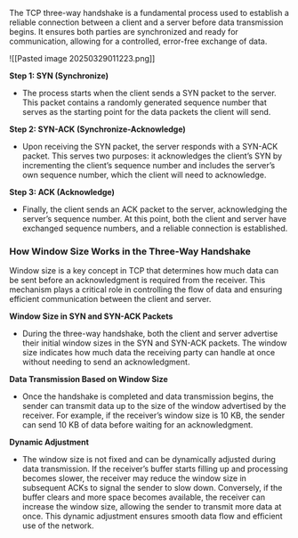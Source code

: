 The TCP three-way handshake is a fundamental process used to establish a reliable connection between a client and a server before data transmission begins. It ensures both parties are synchronized and ready for communication, allowing for a controlled, error-free exchange of data.

![[Pasted image 20250329011223.png]]

**Step 1: SYN (Synchronize)**

- The process starts when the client sends a SYN packet to the server. This packet contains a randomly generated sequence number that serves as the starting point for the data packets the client will send.

**Step 2: SYN-ACK (Synchronize-Acknowledge)**

- Upon receiving the SYN packet, the server responds with a SYN-ACK packet. This serves two purposes: it acknowledges the client’s SYN by incrementing the client’s sequence number and includes the server’s own sequence number, which the client will need to acknowledge.

**Step 3: ACK (Acknowledge)**

- Finally, the client sends an ACK packet to the server, acknowledging the server’s sequence number. At this point, both the client and server have exchanged sequence numbers, and a reliable connection is established.

### **How Window Size Works in the Three-Way Handshake**

Window size is a key concept in TCP that determines how much data can be sent before an acknowledgment is required from the receiver. This mechanism plays a critical role in controlling the flow of data and ensuring efficient communication between the client and server.

**Window Size in SYN and SYN-ACK Packets**

- During the three-way handshake, both the client and server advertise their initial window sizes in the SYN and SYN-ACK packets. The window size indicates how much data the receiving party can handle at once without needing to send an acknowledgment.

**Data Transmission Based on Window Size**

- Once the handshake is completed and data transmission begins, the sender can transmit data up to the size of the window advertised by the receiver. For example, if the receiver’s window size is 10 KB, the sender can send 10 KB of data before waiting for an acknowledgment.

**Dynamic Adjustment**

- The window size is not fixed and can be dynamically adjusted during data transmission. If the receiver’s buffer starts filling up and processing becomes slower, the receiver may reduce the window size in subsequent ACKs to signal the sender to slow down. Conversely, if the buffer clears and more space becomes available, the receiver can increase the window size, allowing the sender to transmit more data at once. This dynamic adjustment ensures smooth data flow and efficient use of the network.